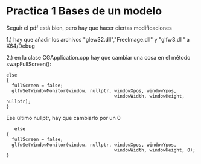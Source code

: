 # Practica 1 Bases de un modelo

Seguir el pdf está bien, pero hay que hacer ciertas modificaciones

1.) hay que añadir los archivos "glew32.dll","FreeImage.dll" y "glfw3.dll" a X64/Debug

 2.) en la clase CGApplication.cpp hay que cambiar una cosa en el método swapFullScreen():

    else
    {
      fullScreen = false;
      glfwSetWindowMonitor(window, nullptr, windowXpos, windowYpos, 
                                            windowWidth, windowHeight, nullptr);
    }

  Ese último nullptr, hay que cambiarlo por un 0

       else
    {
      fullScreen = false;
      glfwSetWindowMonitor(window, nullptr, windowXpos, windowYpos, 
                                            windowWidth, windowHeight, 0);
    }
